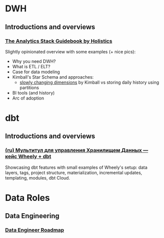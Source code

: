 # DWH
## Introductions and overviews
### [The Analytics Stack Guidebook by Holistics](https://cdn.holistics.io/guidebook/the-analytics-stack-guidebook.pdf)
Slightly opinionated overview with some examples (+ nice pics):
- Why you need DWH?
- What is ETL / ELT?
- Case for data modeling
- Kimball's Star Schema and approaches:
	- [slowly changing dimensions](https://en.wikipedia.org/wiki/Slowly_changing_dimension) by Kimball vs storing daily history using partitions
- BI tools (and history)
- Arc of adoption

# dbt
## Introductions and overviews
### [(ru) Мультитул для управления Хранилищем Данных — кейс Wheely + dbt](https://habr.com/ru/company/wheely/blog/549614/)
Showcasing dbt features with small examples of Wheely's setup: data layers, tags, project structure, materialization, incremental updates, templating, modules, dbt Cloud.


# Data Roles
## Data Engineering
### [Data Engineer Roadmap](https://github.com/datastacktv/data-engineer-roadmap)
